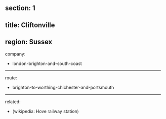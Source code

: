 section: 1
----
title: Cliftonville
----
region: Sussex
----
company:
- london-brighton-and-south-coast
----
route:
- brighton-to-worthing-chichester-and-portsmouth
----
related:
- (wikipedia: Hove railway station)
